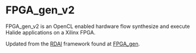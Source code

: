 # FPGA_gen_v2
FPGA_gen_v2 is an OpenCL enabled hardware flow synthesize and execute Halide applications on a Xilinx FPGA. 

Updated from the [RDAI](https://github.com/thenextged/rdai/blob/master/README.md) framework found at [FPGA_gen](https://github.com/chtsao8/FPGA-gen).

